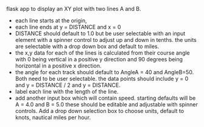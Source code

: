 flask app to display an XY plot with two lines A and B.

- each line starts at the origin,
- each line ends at y = DISTANCE and x = 0
- DISTANCE should default to 1.0 but be user selectable with an input element with a spinner control to adjust up and down in tenths. the units are selectable with a drop down box and default to miles.
- the x,y data for each of the lines is calculated from their course angle with 0 being vertical in a positive y direction and 90 degrees being horizontal in a positive x direction.
- the angle for each track should default to AngleA = 40 and AngleB=50. Both need to be user selectable. the data points should include y = 0 and y = DISTANCE / 2 and y = DISTANCE.
- label each line with the length of the line.
- add another input box which will contain speed. starting defaults will be A = 4.0 and B = 5.0 these should be editable and adjustable with spinner controls. Add a drop down selection box to choose units, default to knots, nautical miles per hour.
